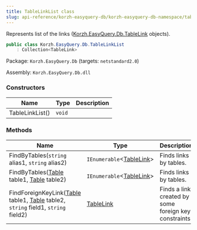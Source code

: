 ```yaml
---
title: TableLinkList class
slug: api-reference/korzh-easyquery-db/korzh-easyquery-db-namespace/tablelinklist-class
---
```



Represents list of the links ([Korzh.EasyQuery.Db.TableLink](/api-reference/korzh-easyquery-db/korzh-easyquery-db-namespace/tablelink-class) objects).
```csharp
public class Korzh.EasyQuery.Db.TableLinkList
    : Collection<TableLink>

```
Package: `Korzh.EasyQuery.Db` (targets: `netstandard2.0`)

Assembly: `Korzh.EasyQuery.Db.dll`

### Constructors

| Name | Type | Description | 
| --- | --- | --- | 
| TableLinkList() | `void` |  | 


### Methods

| Name | Type | Description | 
| --- | --- | --- | 
| FindByTables(`string` alias1, `string` alias2) | `IEnumerable`&lt;[TableLink](/api-reference/korzh-easyquery-db/korzh-easyquery-db-namespace/tablelink-class)&gt; | Finds links by tables. | 
| FindByTables([Table](/api-reference/korzh-easyquery-db/korzh-easyquery-db-namespace/table-class) table1, [Table](/api-reference/korzh-easyquery-db/korzh-easyquery-db-namespace/table-class) table2) | `IEnumerable`&lt;[TableLink](/api-reference/korzh-easyquery-db/korzh-easyquery-db-namespace/tablelink-class)&gt; | Finds links by tables. | 
| FindForeignKeyLink([Table](/api-reference/korzh-easyquery-db/korzh-easyquery-db-namespace/table-class) table1, [Table](/api-reference/korzh-easyquery-db/korzh-easyquery-db-namespace/table-class) table2, `string` field1, `string` field2) | [TableLink](/api-reference/korzh-easyquery-db/korzh-easyquery-db-namespace/tablelink-class) | Finds a link created by some foreign key constraints. |